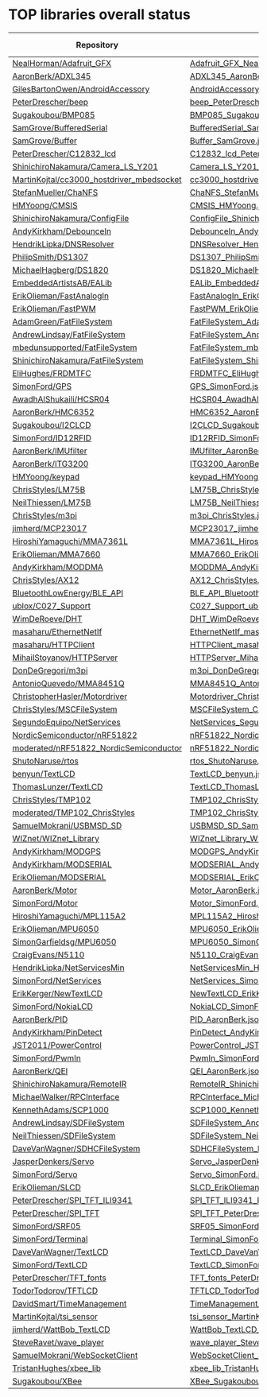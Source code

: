 # TOP libraries overall status

Repository | Manifest | PIO-Library
-----------|----------|------------
[NealHorman/Adafruit_GFX](https://developer.mbed.org/users/nkhorman/code/Adafruit_GFX/) | [Adafruit_GFX_NealHorman.json](https://raw.githubusercontent.com/platformio/platformio-libmirror/master/configs/mbed/Adafruit_GFX_NealHorman.json) | [188](http://platformio.org/#!/lib/show/188/Adafruit_GFX)
[AaronBerk/ADXL345](https://developer.mbed.org/users/aberk/code/ADXL345/) | [ADXL345_AaronBerk.json](https://raw.githubusercontent.com/platformio/platformio-libmirror/master/configs/mbed/ADXL345_AaronBerk.json) | [187](http://platformio.org/#!/lib/show/187/ADXL345)
[GilesBartonOwen/AndroidAccessory](https://developer.mbed.org/users/p07gbar/code/AndroidAccessory/) | [AndroidAccessory_GilesBartonOwen.json](https://raw.githubusercontent.com/platformio/platformio-libmirror/master/configs/mbed/AndroidAccessory_GilesBartonOwen.json) | [189](http://platformio.org/#!/lib/show/189/AndroidAccessory)
[PeterDrescher/beep](https://developer.mbed.org/users/dreschpe/code/beep/) | [beep_PeterDrescher.json](https://raw.githubusercontent.com/platformio/platformio-libmirror/master/configs/mbed/beep_PeterDrescher.json) | [263](http://platformio.org/#!/lib/show/263/beep)
[Sugakoubou/BMP085](https://developer.mbed.org/users/okini3939/code/BMP085/) | [BMP085_Sugakoubou.json](https://raw.githubusercontent.com/platformio/platformio-libmirror/master/configs/mbed/BMP085_Sugakoubou.json) |
[SamGrove/BufferedSerial](https://developer.mbed.org/users/sam_grove/code/BufferedSerial/) | [BufferedSerial_SamGrove.json](https://raw.githubusercontent.com/platformio/platformio-libmirror/master/configs/mbed/BufferedSerial_SamGrove.json) | [395](http://platformio.org/#!/lib/show/395/BufferedSerial)
[SamGrove/Buffer](https://developer.mbed.org/users/sam_grove/code/Buffer/) | [Buffer_SamGrove.json](https://raw.githubusercontent.com/platformio/platformio-libmirror/master/configs/mbed/Buffer_SamGrove.json) | [396](http://platformio.org/#!/lib/show/396/Buffer)
[PeterDrescher/C12832_lcd](https://developer.mbed.org/users/dreschpe/code/C12832_lcd/) | [C12832_lcd_PeterDrescher.json](https://raw.githubusercontent.com/platformio/platformio-libmirror/master/configs/mbed/C12832_lcd_PeterDrescher.json) | [190](http://platformio.org/#!/lib/show/190/C12832_lcd)
[ShinichiroNakamura/Camera_LS_Y201](https://developer.mbed.org/users/shintamainjp/code/Camera_LS_Y201/) | [Camera_LS_Y201_ShinichiroNakamura.json](https://raw.githubusercontent.com/platformio/platformio-libmirror/master/configs/mbed/Camera_LS_Y201_ShinichiroNakamura.json) | [191](http://platformio.org/#!/lib/show/191/Camera_LS_Y201)
[MartinKojtal/cc3000_hostdriver_mbedsocket](https://developer.mbed.org/users/Kojto/code/cc3000_hostdriver_mbedsocket/) | [cc3000_hostdriver_mbedsocket_MartinKojtal.json](https://raw.githubusercontent.com/platformio/platformio-libmirror/master/configs/mbed/cc3000_hostdriver_mbedsocket_MartinKojtal.json) | [269](http://platformio.org/#!/lib/show/269/cc3000_hostdriver_mbedsocket)
[StefanMueller/ChaNFS](https://developer.mbed.org/users/NeoBelerophon/code/ChaNFS/) | [ChaNFS_StefanMueller.json](https://raw.githubusercontent.com/platformio/platformio-libmirror/master/configs/mbed/ChaNFS_StefanMueller.json) | [204](http://platformio.org/#!/lib/show/204/ChaNFS)
[HMYoong/CMSIS](https://developer.mbed.org/users/yoonghm/code/CMSIS/) | [CMSIS_HMYoong.json](https://raw.githubusercontent.com/platformio/platformio-libmirror/master/configs/mbed/CMSIS_HMYoong.json) | [397](http://platformio.org/#!/lib/show/397/CMSIS)
[ShinichiroNakamura/ConfigFile](https://developer.mbed.org/users/shintamainjp/code/ConfigFile/) | [ConfigFile_ShinichiroNakamura.json](https://raw.githubusercontent.com/platformio/platformio-libmirror/master/configs/mbed/ConfigFile_ShinichiroNakamura.json) | [398](http://platformio.org/#!/lib/show/398/ConfigFile)
[AndyKirkham/DebounceIn](https://developer.mbed.org/users/AjK/code/DebounceIn/) | [DebounceIn_AndyKirkham.json](https://raw.githubusercontent.com/platformio/platformio-libmirror/master/configs/mbed/DebounceIn_AndyKirkham.json) | [197](http://platformio.org/#!/lib/show/197/DebounceIn)
[HendrikLipka/DNSResolver](https://developer.mbed.org/users/hlipka/code/DNSResolver/) | [DNSResolver_HendrikLipka.json](https://raw.githubusercontent.com/platformio/platformio-libmirror/master/configs/mbed/DNSResolver_HendrikLipka.json) | [194](http://platformio.org/#!/lib/show/194/DNSResolver)
[PhilipSmith/DS1307](https://developer.mbed.org/users/harrypowers/code/DS1307/) | [DS1307_PhilipSmith.json](https://raw.githubusercontent.com/platformio/platformio-libmirror/master/configs/mbed/DS1307_PhilipSmith.json) |
[MichaelHagberg/DS1820](https://developer.mbed.org/users/Michael_/code/DS1820/) | [DS1820_MichaelHagberg.json](https://raw.githubusercontent.com/platformio/platformio-libmirror/master/configs/mbed/DS1820_MichaelHagberg.json) | [196](http://platformio.org/#!/lib/show/196/DS1820)
[EmbeddedArtistsAB/EALib](https://developer.mbed.org/users/embeddedartists/code/EALib/) | [EALib_EmbeddedArtistsAB.json](https://raw.githubusercontent.com/platformio/platformio-libmirror/master/configs/mbed/EALib_EmbeddedArtistsAB.json) | [384](http://platformio.org/#!/lib/show/384/EALib)
[ErikOlieman/FastAnalogIn](https://developer.mbed.org/users/Sissors/code/FastAnalogIn/) | [FastAnalogIn_ErikOlieman.json](https://raw.githubusercontent.com/platformio/platformio-libmirror/master/configs/mbed/FastAnalogIn_ErikOlieman.json) | [198](http://platformio.org/#!/lib/show/198/FastAnalogIn)
[ErikOlieman/FastPWM](https://developer.mbed.org/users/Sissors/code/FastPWM/) | [FastPWM_ErikOlieman.json](https://raw.githubusercontent.com/platformio/platformio-libmirror/master/configs/mbed/FastPWM_ErikOlieman.json) | [199](http://platformio.org/#!/lib/show/199/FastPWM)
[AdamGreen/FatFileSystem](https://developer.mbed.org/users/AdamGreen/code/FatFileSystem/) | [FatFileSystem_AdamGreen.json](https://raw.githubusercontent.com/platformio/platformio-libmirror/master/configs/mbed/FatFileSystem_AdamGreen.json) | [385](http://platformio.org/#!/lib/show/385/FatFileSystem)
[AndrewLindsay/FatFileSystem](https://developer.mbed.org/users/SomeRandomBloke/code/FatFileSystem/) | [FatFileSystem_AndrewLindsay.json](https://raw.githubusercontent.com/platformio/platformio-libmirror/master/configs/mbed/FatFileSystem_AndrewLindsay.json) | [206](http://platformio.org/#!/lib/show/206/FatFileSystem)
[mbedunsupported/FatFileSystem](https://developer.mbed.org/users/mbed_unsupported/code/FatFileSystem/) | [FatFileSystem_mbedunsupported.json](https://raw.githubusercontent.com/platformio/platformio-libmirror/master/configs/mbed/FatFileSystem_mbedunsupported.json) |
[ShinichiroNakamura/FatFileSystem](https://developer.mbed.org/users/shintamainjp/code/FatFileSystem/) | [FatFileSystem_ShinichiroNakamura.json](https://raw.githubusercontent.com/platformio/platformio-libmirror/master/configs/mbed/FatFileSystem_ShinichiroNakamura.json) | [201](http://platformio.org/#!/lib/show/201/FatFileSystem)
[EliHughes/FRDMTFC](https://developer.mbed.org/users/emh203/code/FRDM-TFC/) | [FRDMTFC_EliHughes.json](https://raw.githubusercontent.com/platformio/platformio-libmirror/master/configs/mbed/FRDMTFC_EliHughes.json) | [390](http://platformio.org/#!/lib/show/390/FRDMTFC)
[SimonFord/GPS](https://developer.mbed.org/users/simon/code/GPS/) | [GPS_SimonFord.json](https://raw.githubusercontent.com/platformio/platformio-libmirror/master/configs/mbed/GPS_SimonFord.json) | [202](http://platformio.org/#!/lib/show/202/GPS)
[AwadhAlShukaili/HCSR04](https://developer.mbed.org/users/aralshukaili/code/HCSR04/) | [HCSR04_AwadhAlShukaili.json](https://raw.githubusercontent.com/platformio/platformio-libmirror/master/configs/mbed/HCSR04_AwadhAlShukaili.json) | [203](http://platformio.org/#!/lib/show/203/HCSR04)
[AaronBerk/HMC6352](https://developer.mbed.org/users/aberk/code/HMC6352/) | [HMC6352_AaronBerk.json](https://raw.githubusercontent.com/platformio/platformio-libmirror/master/configs/mbed/HMC6352_AaronBerk.json) | [207](http://platformio.org/#!/lib/show/207/HMC6352)
[Sugakoubou/I2CLCD](https://developer.mbed.org/users/okini3939/code/I2CLCD/) | [I2CLCD_Sugakoubou.json](https://raw.githubusercontent.com/platformio/platformio-libmirror/master/configs/mbed/I2CLCD_Sugakoubou.json) | [386](http://platformio.org/#!/lib/show/386/I2CLCD)
[SimonFord/ID12RFID](https://developer.mbed.org/users/simon/code/ID12RFID/) | [ID12RFID_SimonFord.json](https://raw.githubusercontent.com/platformio/platformio-libmirror/master/configs/mbed/ID12RFID_SimonFord.json) | [208](http://platformio.org/#!/lib/show/208/ID12RFID)
[AaronBerk/IMUfilter](https://developer.mbed.org/users/aberk/code/IMUfilter/) | [IMUfilter_AaronBerk.json](https://raw.githubusercontent.com/platformio/platformio-libmirror/master/configs/mbed/IMUfilter_AaronBerk.json) | [223](http://platformio.org/#!/lib/show/223/IMUfilter)
[AaronBerk/ITG3200](https://developer.mbed.org/users/aberk/code/ITG3200/) | [ITG3200_AaronBerk.json](https://raw.githubusercontent.com/platformio/platformio-libmirror/master/configs/mbed/ITG3200_AaronBerk.json) | [247](http://platformio.org/#!/lib/show/247/ITG3200)
[HMYoong/keypad](https://developer.mbed.org/users/yoonghm/code/keypad/) | [keypad_HMYoong.json](https://raw.githubusercontent.com/platformio/platformio-libmirror/master/configs/mbed/keypad_HMYoong.json) | [271](http://platformio.org/#!/lib/show/271/keypad)
[ChrisStyles/LM75B](https://developer.mbed.org/users/chris/code/LM75B/) | [LM75B_ChrisStyles.json](https://raw.githubusercontent.com/platformio/platformio-libmirror/master/configs/mbed/LM75B_ChrisStyles.json) | [211](http://platformio.org/#!/lib/show/211/LM75B)
[NeilThiessen/LM75B](https://developer.mbed.org/users/neilt6/code/LM75B/) | [LM75B_NeilThiessen.json](https://raw.githubusercontent.com/platformio/platformio-libmirror/master/configs/mbed/LM75B_NeilThiessen.json) | [212](http://platformio.org/#!/lib/show/212/LM75B)
[ChrisStyles/m3pi](https://developer.mbed.org/users/chris/code/m3pi/) | [m3pi_ChrisStyles.json](https://raw.githubusercontent.com/platformio/platformio-libmirror/master/configs/mbed/m3pi_ChrisStyles.json) | [391](http://platformio.org/#!/lib/show/391/m3pi)
[jimherd/MCP23017](https://developer.mbed.org/users/jimherd/code/MCP23017/) | [MCP23017_jimherd.json](https://raw.githubusercontent.com/platformio/platformio-libmirror/master/configs/mbed/MCP23017_jimherd.json) | [213](http://platformio.org/#!/lib/show/213/MCP23017)
[HiroshiYamaguchi/MMA7361L](https://developer.mbed.org/users/yamaguch/code/MMA7361L/) | [MMA7361L_HiroshiYamaguchi.json](https://raw.githubusercontent.com/platformio/platformio-libmirror/master/configs/mbed/MMA7361L_HiroshiYamaguchi.json) | [383](http://platformio.org/#!/lib/show/383/MMA7361L)
[ErikOlieman/MMA7660](https://developer.mbed.org/users/Sissors/code/MMA7660/) | [MMA7660_ErikOlieman.json](https://raw.githubusercontent.com/platformio/platformio-libmirror/master/configs/mbed/MMA7660_ErikOlieman.json) | [226](http://platformio.org/#!/lib/show/226/MMA7660)
[AndyKirkham/MODDMA](https://developer.mbed.org/users/AjK/code/MODDMA/) | [MODDMA_AndyKirkham.json](https://raw.githubusercontent.com/platformio/platformio-libmirror/master/configs/mbed/MODDMA_AndyKirkham.json) | [216](http://platformio.org/#!/lib/show/216/MODDMA)
[ChrisStyles/AX12](https://developer.mbed.org/users/chris/code/AX12/) | [AX12_ChrisStyles.json](https://raw.githubusercontent.com/platformio/platformio-libmirror/master/configs/mbed/moderation/AX12_ChrisStyles.json) |
[BluetoothLowEnergy/BLE_API](https://developer.mbed.org/teams/Bluetooth-Low-Energy/code/BLE_API/) | [BLE_API_BluetoothLowEnergy.json](https://raw.githubusercontent.com/platformio/platformio-libmirror/master/configs/mbed/moderation/BLE_API_BluetoothLowEnergy.json) |
[ublox/C027_Support](https://developer.mbed.org/teams/ublox/code/C027_Support/) | [C027_Support_ublox.json](https://raw.githubusercontent.com/platformio/platformio-libmirror/master/configs/mbed/moderation/C027_Support_ublox.json) |
[WimDeRoeve/DHT](https://developer.mbed.org/users/Wimpie/code/DHT/) | [DHT_WimDeRoeve.json](https://raw.githubusercontent.com/platformio/platformio-libmirror/master/configs/mbed/moderation/DHT_WimDeRoeve.json) |
[masaharu/EthernetNetIf](https://developer.mbed.org/users/mamezu/code/EthernetNetIf/) | [EthernetNetIf_masaharu.json](https://raw.githubusercontent.com/platformio/platformio-libmirror/master/configs/mbed/moderation/EthernetNetIf_masaharu.json) |
[masaharu/HTTPClient](https://developer.mbed.org/users/mamezu/code/HTTPClient/) | [HTTPClient_masaharu.json](https://raw.githubusercontent.com/platformio/platformio-libmirror/master/configs/mbed/moderation/HTTPClient_masaharu.json) |
[MihailStoyanov/HTTPServer](https://developer.mbed.org/users/screamer/code/HTTPServer/) | [HTTPServer_MihailStoyanov.json](https://raw.githubusercontent.com/platformio/platformio-libmirror/master/configs/mbed/moderation/HTTPServer_MihailStoyanov.json) |
[DonDeGregori/m3pi](https://developer.mbed.org/users/donde/code/m3pi/) | [m3pi_DonDeGregori.json](https://raw.githubusercontent.com/platformio/platformio-libmirror/master/configs/mbed/moderation/m3pi_DonDeGregori.json) |
[AntonioQuevedo/MMA8451Q](https://developer.mbed.org/users/quevedo/code/MMA8451Q/) | [MMA8451Q_AntonioQuevedo.json](https://raw.githubusercontent.com/platformio/platformio-libmirror/master/configs/mbed/moderation/MMA8451Q_AntonioQuevedo.json) |
[ChristopherHasler/Motordriver](https://developer.mbed.org/users/littlexc/code/Motordriver/) | [Motordriver_ChristopherHasler.json](https://raw.githubusercontent.com/platformio/platformio-libmirror/master/configs/mbed/moderation/Motordriver_ChristopherHasler.json) |
[ChrisStyles/MSCFileSystem](https://developer.mbed.org/users/chris/code/MSCFileSystem/) | [MSCFileSystem_ChrisStyles.json](https://raw.githubusercontent.com/platformio/platformio-libmirror/master/configs/mbed/moderation/MSCFileSystem_ChrisStyles.json) |
[SegundoEquipo/NetServices](https://developer.mbed.org/users/segundo/code/NetServices/) | [NetServices_SegundoEquipo.json](https://raw.githubusercontent.com/platformio/platformio-libmirror/master/configs/mbed/moderation/NetServices_SegundoEquipo.json) |
[NordicSemiconductor/nRF51822](https://developer.mbed.org/teams/Nordic-Semiconductor/code/nRF51822/) | [nRF51822_NordicSemiconductor.json](https://raw.githubusercontent.com/platformio/platformio-libmirror/master/configs/mbed/moderation/nRF51822_NordicSemiconductor.json) | [378](http://platformio.org/#!/lib/show/378/nRF51822)
[moderated/nRF51822_NordicSemiconductor](https://developer.mbed.org/teams/Nordic-Semiconductor/code/nRF51822/) | [nRF51822_NordicSemiconductor_moderated.json](https://raw.githubusercontent.com/platformio/platformio-libmirror/master/configs/mbed/moderation/nRF51822_NordicSemiconductor_moderated.json) | [378](http://platformio.org/#!/lib/show/378/nRF51822_NordicSemiconductor)
[ShutoNaruse/rtos](https://developer.mbed.org/users/narshu/code/rtos/) | [rtos_ShutoNaruse.json](https://raw.githubusercontent.com/platformio/platformio-libmirror/master/configs/mbed/moderation/rtos_ShutoNaruse.json) |
[benyun/TextLCD](https://developer.mbed.org/users/benyun/code/TextLCD/) | [TextLCD_benyun.json](https://raw.githubusercontent.com/platformio/platformio-libmirror/master/configs/mbed/moderation/TextLCD_benyun.json) |
[ThomasLunzer/TextLCD](https://developer.mbed.org/users/tlunzer/code/TextLCD/) | [TextLCD_ThomasLunzer.json](https://raw.githubusercontent.com/platformio/platformio-libmirror/master/configs/mbed/moderation/TextLCD_ThomasLunzer.json) |
[ChrisStyles/TMP102](https://developer.mbed.org/users/chris/code/TMP102/) | [TMP102_ChrisStyles.json](https://raw.githubusercontent.com/platformio/platformio-libmirror/master/configs/mbed/moderation/TMP102_ChrisStyles.json) | [379](http://platformio.org/#!/lib/show/379/TMP102)
[moderated/TMP102_ChrisStyles](https://developer.mbed.org/users/chris/code/TMP102/) | [TMP102_ChrisStyles_moderated.json](https://raw.githubusercontent.com/platformio/platformio-libmirror/master/configs/mbed/moderation/TMP102_ChrisStyles_moderated.json) | [379](http://platformio.org/#!/lib/show/379/TMP102_ChrisStyles)
[SamuelMokrani/USBMSD_SD](https://developer.mbed.org/users/samux/code/USBMSD_SD/) | [USBMSD_SD_SamuelMokrani.json](https://raw.githubusercontent.com/platformio/platformio-libmirror/master/configs/mbed/moderation/USBMSD_SD_SamuelMokrani.json) |
[WIZnet/WIZnet_Library](https://developer.mbed.org/teams/WIZnet/code/WIZnet_Library/) | [WIZnet_Library_WIZnet.json](https://raw.githubusercontent.com/platformio/platformio-libmirror/master/configs/mbed/moderation/WIZnet_Library_WIZnet.json) |
[AndyKirkham/MODGPS](https://developer.mbed.org/users/AjK/code/MODGPS/) | [MODGPS_AndyKirkham.json](https://raw.githubusercontent.com/platformio/platformio-libmirror/master/configs/mbed/MODGPS_AndyKirkham.json) | [217](http://platformio.org/#!/lib/show/217/MODGPS)
[AndyKirkham/MODSERIAL](https://developer.mbed.org/users/AjK/code/MODSERIAL/) | [MODSERIAL_AndyKirkham.json](https://raw.githubusercontent.com/platformio/platformio-libmirror/master/configs/mbed/MODSERIAL_AndyKirkham.json) | [387](http://platformio.org/#!/lib/show/387/MODSERIAL)
[ErikOlieman/MODSERIAL](https://developer.mbed.org/users/Sissors/code/MODSERIAL/) | [MODSERIAL_ErikOlieman.json](https://raw.githubusercontent.com/platformio/platformio-libmirror/master/configs/mbed/MODSERIAL_ErikOlieman.json) | [218](http://platformio.org/#!/lib/show/218/MODSERIAL)
[AaronBerk/Motor](https://developer.mbed.org/users/aberk/code/Motor/) | [Motor_AaronBerk.json](https://raw.githubusercontent.com/platformio/platformio-libmirror/master/configs/mbed/Motor_AaronBerk.json) | [279](http://platformio.org/#!/lib/show/279/Motor)
[SimonFord/Motor](https://developer.mbed.org/users/simon/code/Motor/) | [Motor_SimonFord.json](https://raw.githubusercontent.com/platformio/platformio-libmirror/master/configs/mbed/Motor_SimonFord.json) | [228](http://platformio.org/#!/lib/show/228/Motor)
[HiroshiYamaguchi/MPL115A2](https://developer.mbed.org/users/yamaguch/code/MPL115A2/) | [MPL115A2_HiroshiYamaguchi.json](https://raw.githubusercontent.com/platformio/platformio-libmirror/master/configs/mbed/MPL115A2_HiroshiYamaguchi.json) | [219](http://platformio.org/#!/lib/show/219/MPL115A2)
[ErikOlieman/MPU6050](https://developer.mbed.org/users/Sissors/code/MPU6050/) | [MPU6050_ErikOlieman.json](https://raw.githubusercontent.com/platformio/platformio-libmirror/master/configs/mbed/MPU6050_ErikOlieman.json) | [220](http://platformio.org/#!/lib/show/220/MPU6050)
[SimonGarfieldsg/MPU6050](https://developer.mbed.org/users/garfieldsg/code/MPU6050/) | [MPU6050_SimonGarfieldsg.json](https://raw.githubusercontent.com/platformio/platformio-libmirror/master/configs/mbed/MPU6050_SimonGarfieldsg.json) | [221](http://platformio.org/#!/lib/show/221/MPU6050)
[CraigEvans/N5110](https://developer.mbed.org/users/eencae/code/N5110/) | [N5110_CraigEvans.json](https://raw.githubusercontent.com/platformio/platformio-libmirror/master/configs/mbed/N5110_CraigEvans.json) | [229](http://platformio.org/#!/lib/show/229/N5110)
[HendrikLipka/NetServicesMin](https://developer.mbed.org/users/hlipka/code/NetServicesMin/) | [NetServicesMin_HendrikLipka.json](https://raw.githubusercontent.com/platformio/platformio-libmirror/master/configs/mbed/NetServicesMin_HendrikLipka.json) |
[SimonFord/NetServices](https://developer.mbed.org/users/simon/code/NetServices/) | [NetServices_SimonFord.json](https://raw.githubusercontent.com/platformio/platformio-libmirror/master/configs/mbed/NetServices_SimonFord.json) | [231](http://platformio.org/#!/lib/show/231/NetServices)
[ErikKerger/NewTextLCD](https://developer.mbed.org/users/erik_kedo/code/NewTextLCD/) | [NewTextLCD_ErikKerger.json](https://raw.githubusercontent.com/platformio/platformio-libmirror/master/configs/mbed/NewTextLCD_ErikKerger.json) | [399](http://platformio.org/#!/lib/show/399/NewTextLCD)
[SimonFord/NokiaLCD](https://developer.mbed.org/users/simon/code/NokiaLCD/) | [NokiaLCD_SimonFord.json](https://raw.githubusercontent.com/platformio/platformio-libmirror/master/configs/mbed/NokiaLCD_SimonFord.json) | [233](http://platformio.org/#!/lib/show/233/NokiaLCD)
[AaronBerk/PID](https://developer.mbed.org/users/aberk/code/PID/) | [PID_AaronBerk.json](https://raw.githubusercontent.com/platformio/platformio-libmirror/master/configs/mbed/PID_AaronBerk.json) | [185](http://platformio.org/#!/lib/show/185/PID)
[AndyKirkham/PinDetect](https://developer.mbed.org/users/AjK/code/PinDetect/) | [PinDetect_AndyKirkham.json](https://raw.githubusercontent.com/platformio/platformio-libmirror/master/configs/mbed/PinDetect_AndyKirkham.json) | [234](http://platformio.org/#!/lib/show/234/PinDetect)
[JST2011/PowerControl](https://developer.mbed.org/users/JST2011/code/PowerControl/) | [PowerControl_JST2011.json](https://raw.githubusercontent.com/platformio/platformio-libmirror/master/configs/mbed/PowerControl_JST2011.json) | [235](http://platformio.org/#!/lib/show/235/PowerControl)
[SimonFord/PwmIn](https://developer.mbed.org/users/simon/code/PwmIn/) | [PwmIn_SimonFord.json](https://raw.githubusercontent.com/platformio/platformio-libmirror/master/configs/mbed/PwmIn_SimonFord.json) | [393](http://platformio.org/#!/lib/show/393/PwmIn)
[AaronBerk/QEI](https://developer.mbed.org/users/aberk/code/QEI/) | [QEI_AaronBerk.json](https://raw.githubusercontent.com/platformio/platformio-libmirror/master/configs/mbed/QEI_AaronBerk.json) | [292](http://platformio.org/#!/lib/show/292/QEI)
[ShinichiroNakamura/RemoteIR](https://developer.mbed.org/users/shintamainjp/code/RemoteIR/) | [RemoteIR_ShinichiroNakamura.json](https://raw.githubusercontent.com/platformio/platformio-libmirror/master/configs/mbed/RemoteIR_ShinichiroNakamura.json) | [392](http://platformio.org/#!/lib/show/392/RemoteIR)
[MichaelWalker/RPCInterface](https://developer.mbed.org/users/MichaelW/code/RPCInterface/) | [RPCInterface_MichaelWalker.json](https://raw.githubusercontent.com/platformio/platformio-libmirror/master/configs/mbed/RPCInterface_MichaelWalker.json) | [237](http://platformio.org/#!/lib/show/237/RPCInterface)
[KennethAdams/SCP1000](https://developer.mbed.org/users/kadams6/code/SCP1000/) | [SCP1000_KennethAdams.json](https://raw.githubusercontent.com/platformio/platformio-libmirror/master/configs/mbed/SCP1000_KennethAdams.json) | [238](http://platformio.org/#!/lib/show/238/SCP1000)
[AndrewLindsay/SDFileSystem](https://developer.mbed.org/users/SomeRandomBloke/code/SDFileSystem/) | [SDFileSystem_AndrewLindsay.json](https://raw.githubusercontent.com/platformio/platformio-libmirror/master/configs/mbed/SDFileSystem_AndrewLindsay.json) | [239](http://platformio.org/#!/lib/show/239/SDFileSystem)
[NeilThiessen/SDFileSystem](https://developer.mbed.org/users/neilt6/code/SDFileSystem/) | [SDFileSystem_NeilThiessen.json](https://raw.githubusercontent.com/platformio/platformio-libmirror/master/configs/mbed/SDFileSystem_NeilThiessen.json) | [388](http://platformio.org/#!/lib/show/388/SDFileSystem)
[DaveVanWagner/SDHCFileSystem](https://developer.mbed.org/users/davervw/code/SDHCFileSystem/) | [SDHCFileSystem_DaveVanWagner.json](https://raw.githubusercontent.com/platformio/platformio-libmirror/master/configs/mbed/SDHCFileSystem_DaveVanWagner.json) | [240](http://platformio.org/#!/lib/show/240/SDHCFileSystem)
[JasperDenkers/Servo](https://developer.mbed.org/users/jdenkers/code/Servo/) | [Servo_JasperDenkers.json](https://raw.githubusercontent.com/platformio/platformio-libmirror/master/configs/mbed/Servo_JasperDenkers.json) | [244](http://platformio.org/#!/lib/show/244/Servo)
[SimonFord/Servo](https://developer.mbed.org/users/simon/code/Servo/) | [Servo_SimonFord.json](https://raw.githubusercontent.com/platformio/platformio-libmirror/master/configs/mbed/Servo_SimonFord.json) | [389](http://platformio.org/#!/lib/show/389/Servo)
[ErikOlieman/SLCD](https://developer.mbed.org/users/Sissors/code/SLCD/) | [SLCD_ErikOlieman.json](https://raw.githubusercontent.com/platformio/platformio-libmirror/master/configs/mbed/SLCD_ErikOlieman.json) | [241](http://platformio.org/#!/lib/show/241/SLCD)
[PeterDrescher/SPI_TFT_ILI9341](https://developer.mbed.org/users/dreschpe/code/SPI_TFT_ILI9341/) | [SPI_TFT_ILI9341_PeterDrescher.json](https://raw.githubusercontent.com/platformio/platformio-libmirror/master/configs/mbed/SPI_TFT_ILI9341_PeterDrescher.json) |
[PeterDrescher/SPI_TFT](https://developer.mbed.org/users/dreschpe/code/SPI_TFT/) | [SPI_TFT_PeterDrescher.json](https://raw.githubusercontent.com/platformio/platformio-libmirror/master/configs/mbed/SPI_TFT_PeterDrescher.json) | [242](http://platformio.org/#!/lib/show/242/SPI_TFT)
[SimonFord/SRF05](https://developer.mbed.org/users/simon/code/SRF05/) | [SRF05_SimonFord.json](https://raw.githubusercontent.com/platformio/platformio-libmirror/master/configs/mbed/SRF05_SimonFord.json) | [243](http://platformio.org/#!/lib/show/243/SRF05)
[SimonFord/Terminal](https://developer.mbed.org/users/simon/code/Terminal/) | [Terminal_SimonFord.json](https://raw.githubusercontent.com/platformio/platformio-libmirror/master/configs/mbed/Terminal_SimonFord.json) | [249](http://platformio.org/#!/lib/show/249/Terminal)
[DaveVanWagner/TextLCD](https://developer.mbed.org/users/davervw/code/TextLCD/) | [TextLCD_DaveVanWagner.json](https://raw.githubusercontent.com/platformio/platformio-libmirror/master/configs/mbed/TextLCD_DaveVanWagner.json) |
[SimonFord/TextLCD](https://developer.mbed.org/users/simon/code/TextLCD/) | [TextLCD_SimonFord.json](https://raw.githubusercontent.com/platformio/platformio-libmirror/master/configs/mbed/TextLCD_SimonFord.json) | [184](http://platformio.org/#!/lib/show/184/TextLCD)
[PeterDrescher/TFT_fonts](https://developer.mbed.org/users/dreschpe/code/TFT_fonts/) | [TFT_fonts_PeterDrescher.json](https://raw.githubusercontent.com/platformio/platformio-libmirror/master/configs/mbed/TFT_fonts_PeterDrescher.json) | [284](http://platformio.org/#!/lib/show/284/TFT_fonts)
[TodorTodorov/TFTLCD](https://developer.mbed.org/users/ttodorov/code/TFTLCD/) | [TFTLCD_TodorTodorov.json](https://raw.githubusercontent.com/platformio/platformio-libmirror/master/configs/mbed/TFTLCD_TodorTodorov.json) |
[DavidSmart/TimeManagement](https://developer.mbed.org/users/WiredHome/code/TimeManagement/) | [TimeManagement_DavidSmart.json](https://raw.githubusercontent.com/platformio/platformio-libmirror/master/configs/mbed/TimeManagement_DavidSmart.json) |
[MartinKojtal/tsi_sensor](https://developer.mbed.org/users/Kojto/code/tsi_sensor/) | [tsi_sensor_MartinKojtal.json](https://raw.githubusercontent.com/platformio/platformio-libmirror/master/configs/mbed/tsi_sensor_MartinKojtal.json) | [273](http://platformio.org/#!/lib/show/273/tsi_sensor)
[jimherd/WattBob_TextLCD](https://developer.mbed.org/users/jimherd/code/WattBob_TextLCD/) | [WattBob_TextLCD_jimherd.json](https://raw.githubusercontent.com/platformio/platformio-libmirror/master/configs/mbed/WattBob_TextLCD_jimherd.json) | [254](http://platformio.org/#!/lib/show/254/WattBob_TextLCD)
[SteveRavet/wave_player](https://developer.mbed.org/users/sravet/code/wave_player/) | [wave_player_SteveRavet.json](https://raw.githubusercontent.com/platformio/platformio-libmirror/master/configs/mbed/wave_player_SteveRavet.json) | [287](http://platformio.org/#!/lib/show/287/wave_player)
[SamuelMokrani/WebSocketClient](https://developer.mbed.org/users/samux/code/WebSocketClient/) | [WebSocketClient_SamuelMokrani.json](https://raw.githubusercontent.com/platformio/platformio-libmirror/master/configs/mbed/WebSocketClient_SamuelMokrani.json) | [256](http://platformio.org/#!/lib/show/256/WebSocketClient)
[TristanHughes/xbee_lib](https://developer.mbed.org/users/tristanjph/code/xbee_lib/) | [xbee_lib_TristanHughes.json](https://raw.githubusercontent.com/platformio/platformio-libmirror/master/configs/mbed/xbee_lib_TristanHughes.json) | [186](http://platformio.org/#!/lib/show/186/xbee_lib)
[Sugakoubou/XBee](https://developer.mbed.org/users/okini3939/code/XBee/) | [XBee_Sugakoubou.json](https://raw.githubusercontent.com/platformio/platformio-libmirror/master/configs/mbed/XBee_Sugakoubou.json) | [394](http://platformio.org/#!/lib/show/394/XBee)
